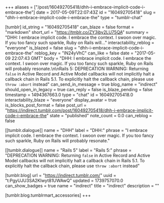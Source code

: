 +++
aliases = ["/post/160492705418/dhh-i-embrace-implicit-code-i-embrace-the"]
date = 2017-05-09T22:07:43Z
id = "160492705418"
slug = "dhh-i-embrace-implicit-code-i-embrace-the"
type = "tumblr-chat"

[tumblr]
id_string = "160492705418"
can_blaze = false
format = "markdown"
short_url = "https://tmblr.co/ZY3jby2LU75QA"
summary = "DHH: I embrace implicit code. I embrace the context. I swoon over magic. If you too fancy such sparkle, Ruby on Rails will..."
interactability_reblog = "everyone"
is_blazed = false
slug = "dhh-i-embrace-implicit-code-i-embrace-the"
reblog_key = "lN24yVhC"
can_like = false
date = "2017-05-09 22:07:43 GMT"
body = "DHH: I embrace implicit code. I embrace the context. I swoon over magic. If you too fancy such sparkle, Ruby on Rails will probably resonate.\n\nRails 5: DEPRECATION WARNING: Returning `false` in Active Record and Active Model callbacks will not implicitly halt a callback chain in Rails 5.1. To explicitly halt the callback chain, please use `throw :abort` instead"
can_send_in_message = true
blog_name = "indirect"
should_open_in_legacy = true
can_reply = false
is_blaze_pending = false
timestamp = 1494367663.0
type = "chat"
id = 160492705418.0
interactability_blaze = "everyone"
display_avatar = true
is_blocks_post_format = false
post_url = "https://indirect.tumblr.com/post/160492705418/dhh-i-embrace-implicit-code-i-embrace-the"
state = "published"
note_count = 0.0
can_reblog = false

[[tumblr.dialogue]]
name = "DHH"
label = "DHH:"
phrase = "I embrace implicit code. I embrace the context. I swoon over magic. If you too fancy such sparkle, Ruby on Rails will probably resonate."

[[tumblr.dialogue]]
name = "Rails 5"
label = "Rails 5:"
phrase = "DEPRECATION WARNING: Returning `false` in Active Record and Active Model callbacks will not implicitly halt a callback chain in Rails 5.1. To explicitly halt the callback chain, please use `throw :abort` instead"

[tumblr.blog]
url = "https://indirect.tumblr.com/"
uuid = "t:PgyUJU3SA2Klwyt81UWAwQ"
updated = 1739757070.0
can_show_badges = true
name = "indirect"
title = "indirect"
description = ""

[tumblr.blog.tumblrmart_accessories]
+++
